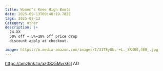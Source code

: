 ```yaml
---
title: Women’s Knee High Boots
date: 2025-09-13T09:48:19.782Z
tags: 2025-08-13
Category: other
description: |+
  24.XX
  50% off + 5%~18% off price drop
  discount apply at checkout.

image: https://m.media-amazon.com/images/I/31TEyUbu-+L._SR400,400_.jpg
---
```

https://amzlink.to/az03z5Mvrk6jl  AD